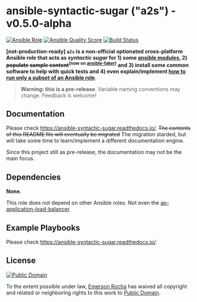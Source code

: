 # ansible-syntactic-sugar ("a2s") - v0.5.0-alpha

[![Ansible Role](https://img.shields.io/ansible/role/45694)](https://galaxy.ansible.com/fititnt/syntactic_sugar)
[![Ansible Quality Score](https://img.shields.io/ansible/quality/45694)](https://galaxy.ansible.com/fititnt/syntactic_sugar)
[![Build Status](https://travis-ci.com/fititnt/ansible-syntactic-sugar.svg?branch=master)](https://travis-ci.com/fititnt/ansible-syntactic-sugar)

**[not-production-ready] `a2s` is a non-official optionated cross-platform
Ansible role that acts as _syntactic sugar_ for 1) some [ansible modules](https://docs.ansible.com/ansible/latest/modules/modules_by_category.html),
2) <s>populate sample content</s><sup>(now on [ansible-faker](https://github.com/fititnt/ansible-faker))</sup>
and 3) install some common software to help with quick tests and 4) even
explain/implement [how to run only a subset of an Ansible role](#a2s_only)**.

> **Warning: this is a pre-release**. Variable naming conventions may change.
Feedback is welcome!

## Documentation

<!--
 References on how to style Sphinix
   - https://sphinx-rtd-theme.readthedocs.io/en/stable/demo/demo.html
   - https://documentation-style-guide-sphinx.readthedocs.io/en/latest/style-guide.html#headings
   - https://docs.typo3.org/m/typo3/docs-how-to-document/master/en-us/WritingReST/InlineCode.html
-->


Please check <https://ansible-syntactic-sugar.readthedocs.io/>. <s>The contents of
this README file will eventually be migrated</s> The migration starded, but will
take some time to learn/implement a different documentation engine.

Since this project still as pre-release, the documentation may not be the main
focus.

## Dependencies

<!--
A list of other roles hosted on Galaxy should go here, plus any details in regards to parameters that may need to be set for other roles, or variables that are used from other roles.
-->

**None.**

This role does not depend on other Ansible roles. Not even the
[ap-application-load-balancer](https://github.com/fititnt/ap-application-load-balancer).

## Example Playbooks

Please check <https://ansible-syntactic-sugar.readthedocs.io/>.

## License

[![Public Domain](https://i.creativecommons.org/p/zero/1.0/88x31.png)](UNLICENSE)

To the extent possible under law, [Emerson Rocha](https://github.com/fititnt)
has waived all copyright and related or neighboring rights to this work to
[Public Domain](UNLICENSE).
